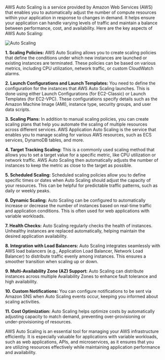 AWS Auto Scaling is a service provided by Amazon Web Services (AWS) that enables you to automatically adjust the number of compute resources within your application in response to changes in demand. It helps ensure your application can handle varying levels of traffic and maintain a balance between performance, cost, and availability. Here are the key aspects of AWS Auto Scaling:

![Auto Scaling]("https://images.app.goo.gl/6gYGJwRFrJJhNWRNA")

**1. Scaling Policies:**
   AWS Auto Scaling allows you to create scaling policies that define the conditions under which new instances are launched or existing instances are terminated. These policies can be based on various metrics, including CPU utilization, network traffic, or custom CloudWatch alarms.

**2. Launch Configurations and Launch Templates:**
   You need to define the configuration for the instances that AWS Auto Scaling launches. This is done using either Launch Configurations (for EC2-Classic) or Launch Templates (for EC2-VPC). These configurations specify details such as the Amazon Machine Image (AMI), instance type, security groups, and user data scripts.

**3. Scaling Plans:**
   In addition to manual scaling policies, you can create scaling plans that help you automate the scaling of multiple resources across different services. AWS Application Auto Scaling is the service that enables you to manage scaling for various AWS resources, such as ECS services, DynamoDB tables, and more.

**4. Target Tracking Scaling:**
   This is a commonly used scaling method that allows you to set a target value for a specific metric, like CPU utilization or network traffic. AWS Auto Scaling then automatically adjusts the number of instances to keep the metric as close to the target as possible.

**5. Scheduled Scaling:**
   Scheduled scaling policies allow you to define specific times or dates when Auto Scaling should adjust the capacity of your resources. This can be helpful for predictable traffic patterns, such as daily or weekly peaks.

**6. Dynamic Scaling:**
   Auto Scaling can be configured to automatically increase or decrease the number of instances based on real-time traffic and application conditions. This is often used for web applications with variable workloads.

**7. Health Checks:**
   Auto Scaling regularly checks the health of instances. Unhealthy instances are replaced automatically, helping maintain the desired application availability.

**8. Integration with Load Balancers:**
   Auto Scaling integrates seamlessly with AWS load balancers (e.g., Application Load Balancer, Network Load Balancer) to distribute traffic evenly among instances. This ensures a smoother transition when scaling up or down.

**9. Multi-Availability Zone (AZ) Support:**
   Auto Scaling can distribute instances across multiple Availability Zones to enhance fault tolerance and high availability.

**10. Custom Notifications:**
   You can configure notifications to be sent via Amazon SNS when Auto Scaling events occur, keeping you informed about scaling activities.

**11. Cost Optimization:**
   Auto Scaling helps optimize costs by automatically adjusting capacity to match demand, preventing over-provisioning or under-provisioning of resources.

AWS Auto Scaling is an essential tool for managing your AWS infrastructure efficiently. It is especially valuable for applications with variable workloads, such as web applications, APIs, and microservices, as it ensures that you are utilizing resources effectively while maintaining application performance and availability.
